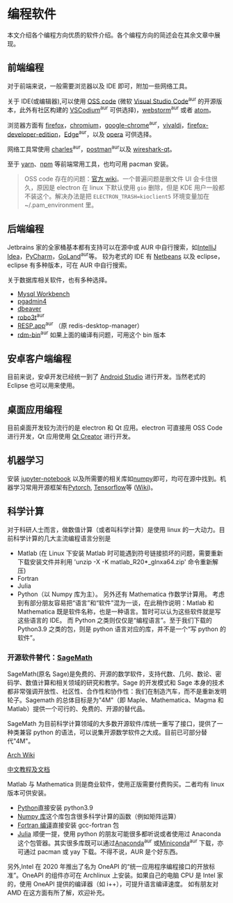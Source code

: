 # 编程软件

本文介绍各个编程方向优质的软件介绍。各个编程方向的简述会在其余文章中展现。

## 前端编程

对于前端来说，一般需要浏览器以及 IDE 即可，附加一些网络工具。

关于 IDE(或编辑器),可以使用 [OSS code](https://www.archlinux.org/packages/community/x86_64/code/) (微软 [Visual Studio Code](https://aur.archlinux.org/packages/visual-studio-code-bin/)<sup>aur</sup> 的开源版本，此外有社区构建的 [VSCodium](https://aur.archlinux.org/packages/vscodium-bin/)<sup>aur</sup> 可供选择)，[webstorm](https://aur.archlinux.org/packages/webstorm/)<sup>aur</sup> 或者 [atom](https://archlinux.org/packages/community/x86_64/atom/)。

浏览器方面有 [firefox](https://archlinux.org/packages/extra/x86_64/firefox/)，[chromium](https://archlinux.org/packages/extra/x86_64/chromium/)，[google-chrome](https://aur.archlinux.org/packages/google-chrome/)<sup>aur</sup>，[vivaldi](https://archlinux.org/packages/community/x86_64/vivaldi/)，[firefox-developer-edition](https://www.archlinux.org/packages/community/x86_64/firefox-developer-edition/)，[Edge](https://aur.archlinux.org/packages/microsoft-edge-dev-bin/)<sup>aur</sup>，以及 [opera](https://archlinux.org/packages/community/x86_64/opera/) 可供选择。

网络工具常使用 [charles](https://aur.archlinux.org/packages/charles/)<sup>aur</sup>，[postman](https://aur.archlinux.org/packages/postman-bin/)<sup>aur</sup>以及 [wireshark-qt](https://archlinux.org/packages/community/x86_64/wireshark-qt/)。

至于 [yarn](https://www.archlinux.org/packages/community/any/yarn/)、[npm](https://www.archlinux.org/packages/community/any/npm/) 等前端常用工具，也均可用 pacman 安装。

> OSS code 存在的问题：[官方 wiki](https://wiki.archlinux.org/index.php/Visual_Studio_Code)。一个普遍问题是删文件 UI 会卡住很久，原因是 electron 在 linux 下默认使用 `gio` 删除，但是 KDE 用户一般都不装这个。解决办法是把 `ELECTRON_TRASH=kioclient5` 环境变量加在~/.pam_environment 里。

## 后端编程

Jetbrains 家的全家桶基本都有支持可以在源中或 AUR 中自行搜索，如[IntelliJ Idea](https://www.archlinux.org/packages/community/x86_64/intellij-idea-community-edition/)，[PyCharm](https://www.archlinux.org/packages/community/x86_64/pycharm-community-edition/)，[GoLand](https://aur.archlinux.org/packages/goland/)<sup>aur</sup>等。
较为老式的 IDE 有 [Netbeans](https://www.archlinux.org/packages/community/any/netbeans/) 以及 eclipse，eclipse 有多种版本，可在 AUR 中自行搜索。

关于数据库相关软件，也有多种选择。

- [Mysql Workbench](https://www.archlinux.org/packages/community/x86_64/mysql-workbench/)
- [pgadmin4](https://www.archlinux.org/packages/community/x86_64/pgadmin4/)
- [dbeaver](https://www.archlinux.org/packages/community/x86_64/dbeaver/)
- [robo3t](https://aur.archlinux.org/packages/robo3t-bin/)<sup>aur</sup>
- [RESP.app](https://aur.archlinux.org/packages/resp-app/)<sup>aur</sup> （原 redis-desktop-manager）
- [rdm-bin](https://aur.archlinux.org/packages/rdm-bin/)<sup>aur</sup> 如果上面的编译有问题，可用这个 bin 版本

## 安卓客户端编程

目前来说，安卓开发已经统一到了 [Android Studio](https://aur.archlinux.org/packages/android-studio/) 进行开发。当然老式的 Eclipse 也可以用来使用。

## 桌面应用编程

目前桌面开发较为流行的是 electron 和 Qt 应用。electron 可直接用 OSS Code 进行开发，Qt 应用使用 [Qt Creator](https://www.archlinux.org/packages/extra/x86_64/qtcreator/) 进行开发。

## 机器学习

安装 [jupyter-notebook](https://archlinux.org/packages/community/any/jupyter-notebook/) 以及所需要的相关库如[numpy](https://archlinux.org/packages/extra/x86_64/python-numpy/)即可，均可在源中找到。机器学习常用开源框架有[Pytorch](https://pytorch.org/), [Tensorflow](https://www.tensorflow.org)等 ([Wiki](https://wiki.archlinux.org/title/List_of_applications/Science#Artificial_intelligence))。

## 科学计算

对于科研人士而言，做数值计算（或者叫科学计算）是使用 linux 的一大动力。目前科学计算的几大主流编程语言分别是

- Matlab (在 Linux 下安装 Matlab 时可能遇到符号链接损坏的问题，需要重新下载安装文件并利用 'unzip -X -K matlab_R20\*\_glnxa64.zip' 命令重新解压)
- Fortran
- Julia
- Python（以 Numpy 库为主）。
  另外还有 Mathematica 作数学计算用。
  考虑到有部分朋友容易把“语言”和“软件”混为一谈，在此稍作说明：Matlab 和 Mathematica 既是软件名称，也是一种语言。暂时可以认为这些软件就是写这些语言的 IDE。
  而 Python 之类则仅仅是“编程语言”。至于我们下载的 Python3.9 之类的包，则是 python 语言对应的库，并不是一个“写 python 的软件”。

### 开源软件替代：[SageMath](https://www.sagemath.org/)

SageMath(原名 Sage)是免费的、开源的数学软件，支持代数、几何、数论、密码学、数值计算和相关领域的研究和教学。Sage 的开发模式和 Sage 本身的技术都非常强调开放性、社区性、合作性和协作性：我们在制造汽车，而不是重新发明轮子。Sagemath 的总体目标是为"4M"（即 Maple、Mathematica、Magma 和 Matlab）提供一个可行的、免费的、开源的替代品。

SageMath 为目前科学计算领域的大多数开源软件/库统一重写了接口，提供了一种类兼容 python 的语法，可以说集开源数学软件之大成。目前已可部分替代"4M"。

[Arch Wiki](https://wiki.archlinux.org/title/SageMath)

[中文教程及文档](https://www.osgeo.cn/sagemath/index.html)

Matlab 与 Mathematica 则是商业软件，使用正版需要付费购买。二者均有 linux 版本可供安装。

- [Python](https://wiki.archlinux.org/title/Python)直接安装 python3.9
- [Numpy 库](https://archlinux.org/packages/extra/x86_64/python-numpy/)这个库包含很多科学计算的函数（例如矩阵运算）
- [Fortran 编译](https://wiki.archlinux.org/title/GNU_Compiler_Collection)直接安装 gcc-fortran 包
- [Julia](https://wiki.archlinux.org/title/Julia)
  顺便一提，使用 python 的朋友可能很多都听说或者使用过 Anaconda 这个包管器。其实很多库既可以通过[Anaconda](https://aur.archlinux.org/packages/anaconda/)<sup>aur</sup> 或[Miniconda](https://aur.archlinux.org/packages/miniconda3/)<sup>aur</sup> 下载，亦可通过 pacman 或 yay 下载。不得不说，AUR 是个好东西。

另外,Intel 在 2020 年推出了名为 OneAPI 的“统一应用程序编程接口的开放标准”。OneAPI 的组件亦可在 Archlinux 上安装。如果自己的电脑 CPU 是 Intel 家的，使用 OneAPI 提供的编译器（如 i++），可提升语言编译速度。
如有朋友对 AMD 在这方面有所了解，欢迎补充。
